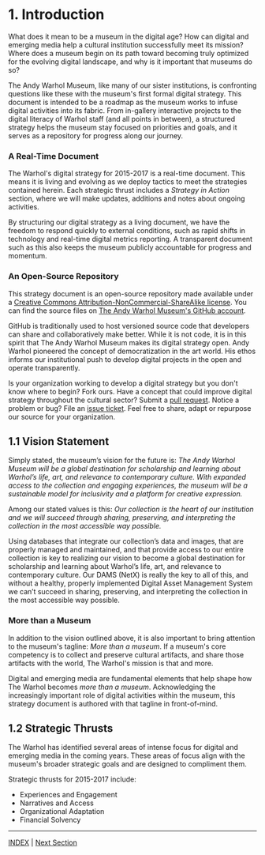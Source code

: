 # 1. Introduction

What does it mean to be a museum in the digital age? How can digital and emerging media help a cultural institution successfully meet its mission? Where does a museum begin on its path toward becoming truly optimized for the evolving digital landscape, and why is it important that museums do so?

The Andy Warhol Museum, like many of our sister institutions, is confronting questions like these with the museum's first formal digital strategy. This document is intended to be a roadmap as the museum works to infuse digital activities into its fabric. From in-gallery interactive projects to the digital literacy of Warhol staff (and all points in between), a structured strategy helps the museum stay focused on priorities and goals, and it serves as a repository for progress along our journey.

### A Real-Time Document

The Warhol's digital strategy for 2015-2017 is a real-time document. This means it is living and evolving as we deploy tactics to meet the strategies contained herein. Each strategic thrust includes a *Strategy in Action* section, where we will make updates, additions and notes about ongoing activities.

By structuring our digital strategy as a living document, we have the freedom to respond quickly to external conditions, such as rapid shifts in technology and real-time digital metrics reporting. A transparent document such as this also keeps the museum publicly accountable for progress and momentum.

### An Open-Source Repository

This strategy document is an open-source repository made available under a [Creative Commons Attribution-NonCommercial-ShareAlike license](http://creativecommons.org/licenses/by-nc-sa/4.0/). You can find the source files on [The Andy Warhol Museum's GitHub account](https://github.com/thewarholmuseum/digital-strategy).

GitHub is traditionally used to host versioned source code that developers can share and collaboratively make better. While it is not code, it is in this spirit that The Andy Warhol Museum makes its digital strategy open. Andy Warhol pioneered the concept of democratization in the art world. His ethos informs our institutional push to develop digital projects in the open and operate transparently.

Is your organization working to develop a digital strategy but you don't know where to begin? Fork ours. Have a concept that could improve digital strategy throughout the cultural sector? Submit a [pull request](https://github.com/thewarholmuseum/digital-strategy/pulls). Notice a problem or bug? File an [issue ticket](https://github.com/thewarholmuseum/digital-strategy/issues). Feel free to share, adapt or repurpose our source for your organization. 

## 1.1 Vision Statement

Simply stated, the museum’s vision for the future is: *The Andy Warhol Museum will be a global destination for scholarship and learning about Warhol’s life, art, and relevance to contemporary culture. With expanded access to the collection and engaging experiences, the museum will be a sustainable model for inclusivity and a platform for creative expression.* 

Among our stated values is this: *Our collection is the heart of our institution and we will succeed through sharing, preserving, and interpreting the collection in the most accessible way possible.* 

Using databases that integrate our collection’s data and images, that are properly managed and maintained, and that provide access to our entire collection is key to realizing our vision to become a global destination for scholarship and learning about Warhol’s life, art, and relevance to contemporary culture. Our DAMS (NetX) is really the key to all of this, and without a healthy, properly implemented Digital Asset Management System we can’t succeed in sharing, preserving, and interpreting the collection in the most accessible way possible. 

### More than a Museum

In addition to the vision outlined above, it is also important to bring attention to the museum's tagline: *More than a museum*. If a museum's core competency is to collect and preserve cultural artifacts, and share those artifacts with the world, The Warhol's mission is that and more.

Digital and emerging media are fundamental elements that help shape how The Warhol becomes *more than a museum*. Acknowledging the increasingly important role of digital activities within the museum, this strategy document is authored with that tagline in front-of-mind.

## 1.2 Strategic Thrusts

The Warhol has identified several areas of intense focus for digital and emerging media in the coming years. These areas of focus align with the museum's broader strategic goals and are designed to compliment them.

Strategic thrusts for 2015-2017 include:

* Experiences and Engagement
* Narratives and Access
* Organizational Adaptation
* Financial Solvency

-----

[INDEX](index.md) | [Next Section](02_Experiences_and_Engagement.md)



